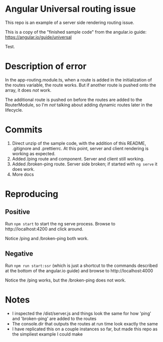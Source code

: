 # Angular Universal routing issue

This repo is an example of a server side rendering routing issue.

This is a copy of the "finished sample code" from the angular.io guide: https://angular.io/guide/universal

Test.

# Description of error

In the app-routing.module.ts, when a route is added in the initialization of the routes variable, the route works. But if another route is pushed onto the array, it does _not_ work. 

The additional route is pushed on before the routes are added to the RouterModule, so I'm _not_ talking about adding dynamic routes later in the lifecycle.

# Commits

1. Direct unzip of the sample code, with the addition of this README, .gitignore and .prettierrc.  At this point, server and client rendering is working as expected.
1. Added /ping route and component. Server and client still working.
1. Added /broken-ping route. Server side broken; if started with ```ng serve``` it does work.
1. More docs

# Reproducing

## Positive

Run ```npm start``` to start the ng serve process. Browse to http://localhost:4200 and click around. 

Notice /ping and /broken-ping both work.

## Negative

Run ```npm run start:ssr``` (which is just a shortcut to the commands described at the bottom of the angular.io guide) and browse to http://localhost:4000

Notice the /ping works, but the /broken-ping does not work.

# Notes

- I inspected the /dist/server.js and things look the same for how 'ping' and 'broken-ping' are added to the routes
- The console.dir that outputs the routes at run time look exactly the same
- I have replicated this on a couple instances so far, but made this repo as the simpliest example I could make
